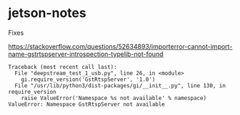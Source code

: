 # jetson-notes


Fixes

https://stackoverflow.com/questions/52634893/importerror-cannot-import-name-gstrtspserver-introspection-typelib-not-found

```
Traceback (most recent call last):
  File "deepstream_test_1_usb.py", line 26, in <module>
    gi.require_version('GstRtspServer', '1.0')
  File "/usr/lib/python3/dist-packages/gi/__init__.py", line 130, in require_version
    raise ValueError('Namespace %s not available' % namespace)
ValueError: Namespace GstRtspServer not available

```

